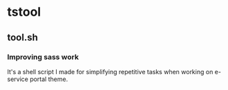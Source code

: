 # tstool
## tool.sh
### Improving sass work 
It's a shell script I made for simplifying repetitive tasks when working 
on e-service portal theme.
